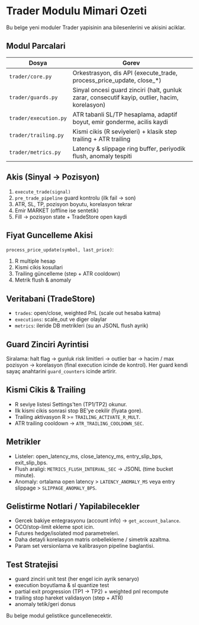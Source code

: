 # Trader Modulu Mimari Ozeti

Bu belge yeni moduler Trader yapisinin ana bilesenlerini ve akisini aciklar.

## Modul Parcalari

| Dosya | Gorev |
|-------|-------|
| `trader/core.py` | Orkestrasyon, dis API (execute_trade, process_price_update, close_*) |
| `trader/guards.py` | Sinyal oncesi guard zinciri (halt, gunluk zarar, consecutif kayip, outlier, hacim, korelasyon) |
| `trader/execution.py` | ATR tabanli SL/TP hesaplama, adaptif boyut, emir gonderme, acilis kaydi |
| `trader/trailing.py` | Kismi cikis (R seviyeleri) + klasik step trailing + ATR trailing |
| `trader/metrics.py` | Latency & slippage ring buffer, periyodik flush, anomaly tespiti |

## Akis (Sinyal -> Pozisyon)
1. `execute_trade(signal)`
2. `pre_trade_pipeline` guard kontrolu (ilk fail -> son)
3. ATR, SL, TP, pozisyon boyutu, korelasyon tekrar
4. Emir MARKET (offline ise sentetik)
5. Fill -> pozisyon state + TradeStore open kaydi

## Fiyat Guncelleme Akisi
`process_price_update(symbol, last_price)`:
1. R multiple hesap
2. Kismi cikis kosullari
3. Trailing güncelleme (step + ATR cooldown)
4. Metrik flush & anomaly

## Veritabani (TradeStore)
- `trades`: open/close, weighted PnL (scale out hesaba katma)
- `executions`: scale_out ve diger olaylar
- `metrics`: ileride DB metrikleri (su an JSONL flush ayrik)

## Guard Zinciri Ayrintisi
Siralama: halt flag -> gunluk risk limitleri -> outlier bar -> hacim / max pozisyon -> korelasyon (final execution icinde de kontrol). Her guard kendi sayaç anahtarini `guard_counters` icinde artirir.

## Kismi Cikis & Trailing
- R seviye listesi Settings'ten (TP1/TP2) okunur.
- Ilk kismi cikis sonrasi stop BE'ye cekilir (fiyata gore).
- Trailing aktivasyon R >= `TRAILING_ACTIVATE_R_MULT`.
- ATR trailing cooldown -> `ATR_TRAILING_COOLDOWN_SEC`.

## Metrikler
- Listeler: open_latency_ms, close_latency_ms, entry_slip_bps, exit_slip_bps.
- Flush araligi: `METRICS_FLUSH_INTERVAL_SEC` -> JSONL (time bucket minute). 
- Anomaly: ortalama open latency > `LATENCY_ANOMALY_MS` veya entry slippage > `SLIPPAGE_ANOMALY_BPS`.

## Gelistirme Notlari / Yapilabilecekler
- Gercek bakiye entegrasyonu (account info) -> `get_account_balance`.
- OCO/stop-limit ekleme spot icin.
- Futures hedge/isolated mod parametreleri.
- Daha detayli korelasyon matris onbellekleme / simetrik azaltma.
- Param set versionlama ve kalibrasyon pipeline baglantisi.

## Test Stratejisi
- guard zinciri unit test (her engel icin ayrik senaryo)
- execution boyutlama & sl quantize test
- partial exit progression (TP1 -> TP2) + weighted pnl recompute
- trailing stop hareket validasyon (step + ATR)
- anomaly tetik/geri donus

Bu belge modul gelistikce guncellenecektir.